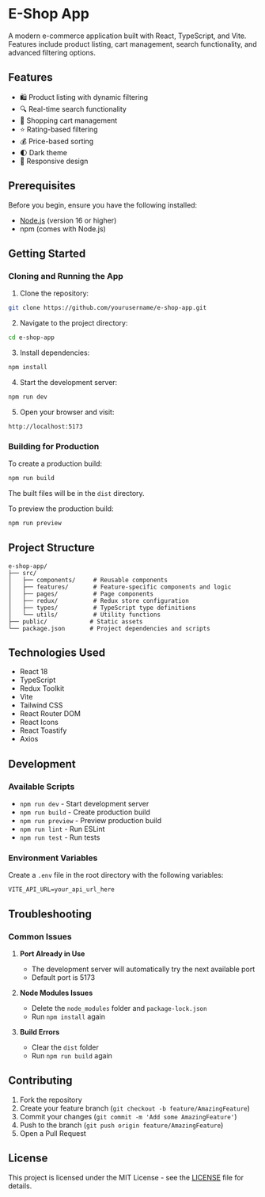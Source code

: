 # E-Shop App

A modern e-commerce application built with React, TypeScript, and Vite. Features include product listing, cart management, search functionality, and advanced filtering options.

## Features

- 🛍️ Product listing with dynamic filtering
- 🔍 Real-time search functionality
- 🛒 Shopping cart management
- ⭐ Rating-based filtering
- 💰 Price-based sorting
- 🌓 Dark theme
- 📱 Responsive design

## Prerequisites

Before you begin, ensure you have the following installed:
- [Node.js](https://nodejs.org/) (version 16 or higher)
- npm (comes with Node.js)

## Getting Started

### Cloning and Running the App

1. Clone the repository:
```bash
git clone https://github.com/yourusername/e-shop-app.git
```

2. Navigate to the project directory:
```bash
cd e-shop-app
```

3. Install dependencies:
```bash
npm install
```

4. Start the development server:
```bash
npm run dev
```

5. Open your browser and visit:
```
http://localhost:5173
```

### Building for Production

To create a production build:

```bash
npm run build
```

The built files will be in the `dist` directory.

To preview the production build:

```bash
npm run preview
```

## Project Structure

```
e-shop-app/
├── src/
│   ├── components/     # Reusable components
│   ├── features/       # Feature-specific components and logic
│   ├── pages/          # Page components
│   ├── redux/          # Redux store configuration
│   ├── types/          # TypeScript type definitions
│   └── utils/          # Utility functions
├── public/            # Static assets
└── package.json       # Project dependencies and scripts
```

## Technologies Used

- React 18
- TypeScript
- Redux Toolkit
- Vite
- Tailwind CSS
- React Router DOM
- React Icons
- React Toastify
- Axios

## Development

### Available Scripts

- `npm run dev` - Start development server
- `npm run build` - Create production build
- `npm run preview` - Preview production build
- `npm run lint` - Run ESLint
- `npm run test` - Run tests

### Environment Variables

Create a `.env` file in the root directory with the following variables:

```env
VITE_API_URL=your_api_url_here
```

## Troubleshooting

### Common Issues

1. **Port Already in Use**
   - The development server will automatically try the next available port
   - Default port is 5173

2. **Node Modules Issues**
   - Delete the `node_modules` folder and `package-lock.json`
   - Run `npm install` again

3. **Build Errors**
   - Clear the `dist` folder
   - Run `npm run build` again

## Contributing

1. Fork the repository
2. Create your feature branch (`git checkout -b feature/AmazingFeature`)
3. Commit your changes (`git commit -m 'Add some AmazingFeature'`)
4. Push to the branch (`git push origin feature/AmazingFeature`)
5. Open a Pull Request

## License

This project is licensed under the MIT License - see the [LICENSE](LICENSE) file for details.

